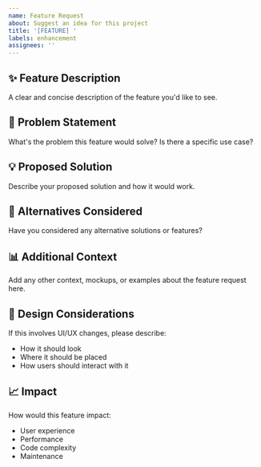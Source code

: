 ```yaml
---
name: Feature Request
about: Suggest an idea for this project
title: '[FEATURE] '
labels: enhancement
assignees: ''
---
```


## ✨ Feature Description
A clear and concise description of the feature you'd like to see.

## 🎯 Problem Statement
What's the problem this feature would solve? Is there a specific use case?

## 💡 Proposed Solution
Describe your proposed solution and how it would work.

## 🔄 Alternatives Considered
Have you considered any alternative solutions or features?

## 📊 Additional Context
Add any other context, mockups, or examples about the feature request here.

## 🎨 Design Considerations
If this involves UI/UX changes, please describe:
- How it should look
- Where it should be placed
- How users should interact with it

## 📈 Impact
How would this feature impact:
- User experience
- Performance
- Code complexity
- Maintenance

